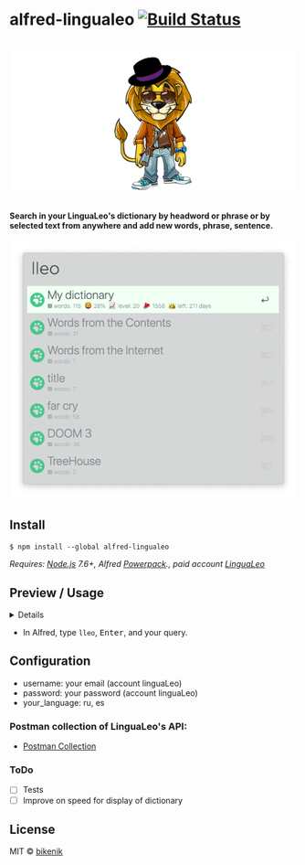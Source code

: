 # alfred-lingualeo [![Build Status](https://travis-ci.org/bikenik/alfred-lingualeo.svg?branch=master)](https://travis-ci.org/bikenik/alfred-lingualeo)

# ![LinguaLeo](media-readme/icon.png)

#### Search in your LinguaLeo's dictionary by headword or phrase or by selected text from anywhere and add new words, phrase, sentence. 

![Search by headword](./media-readme/main-window.png)

## Install

```
$ npm install --global alfred-lingualeo
```

*Requires: [Node.js](https://nodejs.org) 7.6+, Alfred [Powerpack](https://www.alfredapp.com/powerpack/)., paid account [LinguaLeo](https://lingualeo.com)*

## Preview / Usage

<details>
 

<!-- toc -->

#### Create, choose and delete your words in LinguaLeo
![Create, choose and delete your words in LinguaLeo](./media-readme/delete-action.png)
![Create, choose and delete your words in LinguaLeo](./media-readme/add-word.png)
#### Use <kbd>⌥ + ↵</kbd> to play soud of current word
![Create, choose and delete your decks in LinguaLeo](./media-readme/play-action.png)
#### Notifications
![Notifications](./media-readme/notification-alfred-readme.png)

<!-- tocstop -->

</details>

- In Alfred, type `lleo`, <kbd>Enter</kbd>, and your query.

## Configuration

- username: your email (account linguaLeo)
- password: your password (account linguaLeo)
- your_language: ru, es

### Postman collection of LinguaLeo's API:
- [Postman Collection](https://github.com/bikenik/alfred-lingualeo/blob/master/Lingua-Leo.postman_collection.json)

### ToDo
- [ ] Tests
- [ ] Improve on speed for display of dictionary

## License

MIT © [bikenik](http://bikenik.org)
